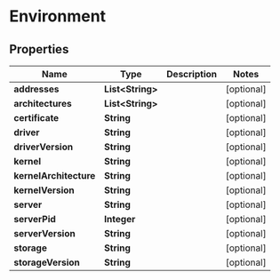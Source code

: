 

# Environment

## Properties

Name | Type | Description | Notes
------------ | ------------- | ------------- | -------------
**addresses** | **List&lt;String&gt;** |  |  [optional]
**architectures** | **List&lt;String&gt;** |  |  [optional]
**certificate** | **String** |  |  [optional]
**driver** | **String** |  |  [optional]
**driverVersion** | **String** |  |  [optional]
**kernel** | **String** |  |  [optional]
**kernelArchitecture** | **String** |  |  [optional]
**kernelVersion** | **String** |  |  [optional]
**server** | **String** |  |  [optional]
**serverPid** | **Integer** |  |  [optional]
**serverVersion** | **String** |  |  [optional]
**storage** | **String** |  |  [optional]
**storageVersion** | **String** |  |  [optional]



